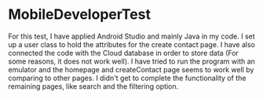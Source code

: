 # MobileDeveloperTest
For this test, I have applied Android Studio and mainly Java in my code. I set up a user class to hold the attributes for the create contact page. I have also connected the code with the Cloud database in order to store data (For some reasons, it does not work well). I have tried to run the program with an emulator and the homepage and createContact page seems to work well by comparing to other pages. I didn't get to complete the functionality of the remaining pages, like search and the filtering option.